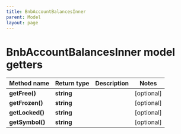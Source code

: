 ```yaml
---
title: BnbAccountBalancesInner
parent: Model
layout: page
---
```


# BnbAccountBalancesInner model getters

Method name | Return type | Description | Notes
------------ | ------------- | ------------- | -------------
**getFree()** | **string** |  | [optional]
**getFrozen()** | **string** |  | [optional]
**getLocked()** | **string** |  | [optional]
**getSymbol()** | **string** |  | [optional]


